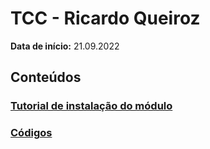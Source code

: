 # **TCC - Ricardo Queiroz**
**Data de início:** 21.09.2022
## **Conteúdos**
### [Tutorial de instalação do módulo](https://github.com/ricardoqueirozz/tcc/blob/main/tutorials/howtoinstal.ipynb)
### [Códigos](https://github.com/ricardoqueirozz/tcc/tree/main/codes)
